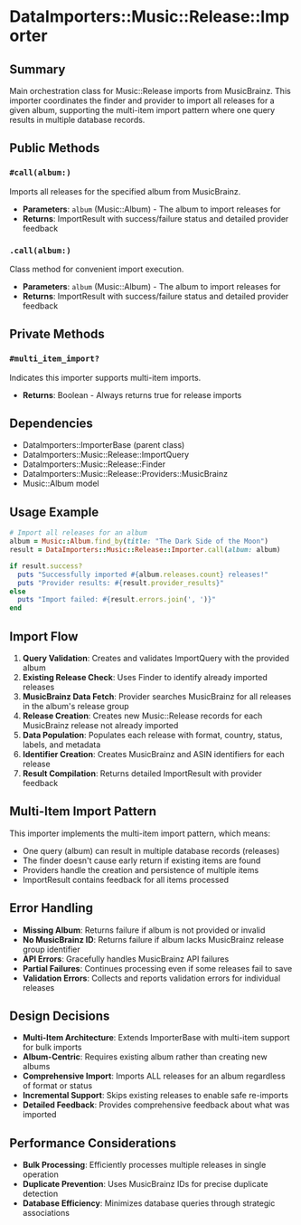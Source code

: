# DataImporters::Music::Release::Importer

## Summary
Main orchestration class for Music::Release imports from MusicBrainz. This importer coordinates the finder and provider to import all releases for a given album, supporting the multi-item import pattern where one query results in multiple database records.

## Public Methods

### `#call(album:)`
Imports all releases for the specified album from MusicBrainz.
- **Parameters**: `album` (Music::Album) - The album to import releases for
- **Returns**: ImportResult with success/failure status and detailed provider feedback

### `.call(album:)`
Class method for convenient import execution.
- **Parameters**: `album` (Music::Album) - The album to import releases for
- **Returns**: ImportResult with success/failure status and detailed provider feedback

## Private Methods

### `#multi_item_import?`
Indicates this importer supports multi-item imports.
- **Returns**: Boolean - Always returns true for release imports

## Dependencies
- DataImporters::ImporterBase (parent class)
- DataImporters::Music::Release::ImportQuery
- DataImporters::Music::Release::Finder
- DataImporters::Music::Release::Providers::MusicBrainz
- Music::Album model

## Usage Example
```ruby
# Import all releases for an album
album = Music::Album.find_by(title: "The Dark Side of the Moon")
result = DataImporters::Music::Release::Importer.call(album: album)

if result.success?
  puts "Successfully imported #{album.releases.count} releases!"
  puts "Provider results: #{result.provider_results}"
else
  puts "Import failed: #{result.errors.join(', ')}"
end
```

## Import Flow
1. **Query Validation**: Creates and validates ImportQuery with the provided album
2. **Existing Release Check**: Uses Finder to identify already imported releases
3. **MusicBrainz Data Fetch**: Provider searches MusicBrainz for all releases in the album's release group
4. **Release Creation**: Creates new Music::Release records for each MusicBrainz release not already imported
5. **Data Population**: Populates each release with format, country, status, labels, and metadata
6. **Identifier Creation**: Creates MusicBrainz and ASIN identifiers for each release
7. **Result Compilation**: Returns detailed ImportResult with provider feedback

## Multi-Item Import Pattern
This importer implements the multi-item import pattern, which means:
- One query (album) can result in multiple database records (releases)
- The finder doesn't cause early return if existing items are found
- Providers handle the creation and persistence of multiple items
- ImportResult contains feedback for all items processed

## Error Handling
- **Missing Album**: Returns failure if album is not provided or invalid
- **No MusicBrainz ID**: Returns failure if album lacks MusicBrainz release group identifier
- **API Errors**: Gracefully handles MusicBrainz API failures
- **Partial Failures**: Continues processing even if some releases fail to save
- **Validation Errors**: Collects and reports validation errors for individual releases

## Design Decisions
- **Multi-Item Architecture**: Extends ImporterBase with multi-item support for bulk imports
- **Album-Centric**: Requires existing album rather than creating new albums
- **Comprehensive Import**: Imports ALL releases for an album regardless of format or status
- **Incremental Support**: Skips existing releases to enable safe re-imports
- **Detailed Feedback**: Provides comprehensive feedback about what was imported

## Performance Considerations
- **Bulk Processing**: Efficiently processes multiple releases in single operation
- **Duplicate Prevention**: Uses MusicBrainz IDs for precise duplicate detection
- **Database Efficiency**: Minimizes database queries through strategic associations
